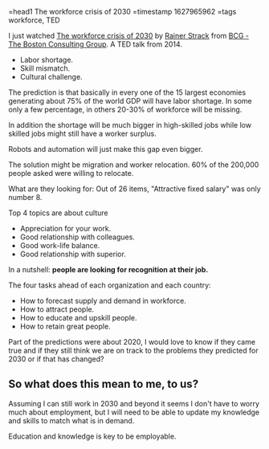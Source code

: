 =head1 The workforce crisis of 2030
=timestamp 1627965962
=tags workforce, TED



I just watched [The workforce crisis of 2030](https://www.ted.com/talks/rainer_strack_the_workforce_crisis_of_2030_and_how_to_start_solving_it_now)
by [Rainer Strack](https://www.linkedin.com/in/rainer-strack-1165bb93/) from [BCG - The Boston Consulting Group](https://www.bcg.com/).
A TED talk from 2014.



* Labor shortage.
* Skill mismatch.
* Cultural challenge.

The prediction is that basically in every one of the 15 largest economies generating about 75% of the world GDP will have labor shortage.
In some only a few percentage, in others 20-30% of workforce will be missing.

In addition the shortage will be much bigger in high-skilled jobs while low skilled jobs might still have a worker surplus.

Robots and automation will just make this gap even bigger.

The solution might be migration and worker relocation. 60% of the 200,000 people asked were willing to relocate.

What are they looking for: Out of 26 items, "Attractive fixed salary" was only number 8.

Top 4 topics are about culture

*  Appreciation for your work.
*  Good relationship with colleagues.
*  Good work-life balance.
*  Good relationship with superior.

In a nutshell: **people are looking for recognition at their job.**

The four tasks ahead of each organization and each country:

* How to forecast supply and demand in workforce.
* How to attract people.
* How to educate and upskill people.
* How to retain great people.


Part of the predictions were about 2020, I would love to know if they came true and if they still think we are on track to the problems
they predicted for 2030 or if that has changed?

## So what does this mean to me, to us?

Assuming I can still work in 2030 and beyond it seems I don't have to worry much about employment, but I will need to be able to
update my knowledge and skills to match what is in demand.

Education and knowledge is key to be employable.

